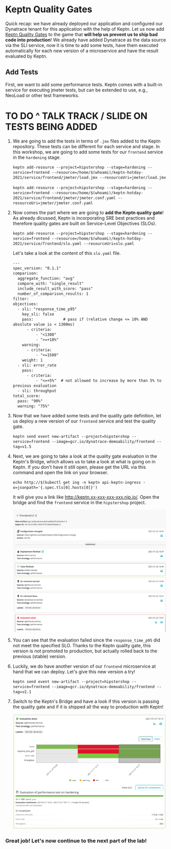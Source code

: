 
# Keptn Quality Gates

Quick recap: we have already deployed our application and configured our Dynatrace tenant for this application with the help of Keptn.
Let us now add [Keptn Quality Gates](https://keptn.sh/docs/0.7.x/quality_gates/) to the game that **will help us prevent us to ship bad code into production**! 
We already have added Dynatrace as the data source via the SLI service, now it is time to add some tests, have them executed automatically for each new version of a microservice and have the result evaluated by Keptn.

## Add Tests

First, we want to add some performance tests. Keptn comes with a built-in service for executing jmeter tests, but can be extended to use, e.g., NeoLoad or other test frameworks. 

# TO DO ^ TALK TRACK / SLIDE ON TESTS BEING ADDED

1. We are going to add the tests in terms of `.jmx` files added to the Keptn repository. These tests can be different for each service and stage. In this workshop, we are going to add some tests for our `frontend` service in the `hardening` stage.
    ```
    keptn add-resource --project=hipstershop --stage=hardening --service=frontend --resource=/home/$(whoami)/keptn-hotday-2021/service/frontend/jmeter/load.jmx --resourceUri=jmeter/load.jmx

    keptn add-resource --project=hipstershop --stage=hardening --service=frontend --resource=/home/$(whoami)/keptn-hotday-2021/service/frontend/jmeter/jmeter.conf.yaml --resourceUri=jmeter/jmeter.conf.yaml
    ```

1. Now comes the part where we are going to **add the Keptn quality gate**! As already dicussed, Keptn is incorporating SRE best practices and therefore quality gates are built on Service-Level Objectives (SLOs). 

    ```
    keptn add-resource --project=hipstershop --stage=hardening --service=frontend --resource=/home/$(whoami)/keptn-hotday-2021/service/frontend/slo.yaml --resourceUri=slo.yaml
    ```

    Let's take a look at the content of this `slo.yaml` file.

    ```
    ---
    spec_version: "0.1.1"
    comparison:
      aggregate_function: "avg"
      compare_with: "single_result"
      include_result_with_score: "pass"
      number_of_comparison_results: 1
    filter:
    objectives:
      - sli: "response_time_p95"
        key_sli: false
        pass:             # pass if (relative change <= 10% AND absolute value is < 1300ms)
          - criteria:
              - "<1300"    
              - ">=+10%"   
        warning:          
          - criteria:
              - "<=1500"
        weight: 1
      - sli: error_rate
        pass:
          - criteria:
              - "<=+5%"  # not allowed to increase by more than 5% to previous evaluation
      - sli: throughput
    total_score:
      pass: "90%"
      warning: "75%"
    ```

1. Now that we have added some tests and the quality gate definition, let us deploy a new version of our `frontend` service and test the quality gate. 
    ```
    keptn send event new-artifact --project=hipstershop --service=frontend --image=gcr.io/dynatrace-demoability/frontend --tag=v1.5
    ```
    <!--
      initial version:
      ```
      keptn send event new-artifact --project=hipstershop --service=frontend --image=gcr.io/dynatrace-demoability/frontend --tag=v1.0
      ```
    -->

1. Next, we are going to take a look at the quality gate evaluation in the Keptn's Bridge, which allows us to take a look at what is going on in Keptn. If you don't have it still open, please get the URL via this command and open the link on your browser.
    ```
    echo http://$(kubectl get ing -n keptn api-keptn-ingress -o=jsonpath='{.spec.tls[0].hosts[0]}')
    ```

    It will give you a link like http://keptn.xx-xxx-xxx-xxx.nip.io/.
    Open the bridge and find the `frontend` service in the `hipstershop` project.

    ![bridge](./assets/bridge-frontend-v15.png)

1. You can see that the evaluation failed since the `response_time_p95` did not meet the specified SLO. Thanks to the Keptn quality gate, this version is not promoted to production, but actually rolled back to the previous (stable) version.

1. Luckily, we do have another version of our `frontend` microservice at hand that we can deploy. Let's give this new version a try!

    ```
    keptn send event new-artifact --project=hipstershop --service=frontend --image=gcr.io/dynatrace-demoability/frontend --tag=v2.1
    ```

1. Switch to the Keptn's Bridge and have a look if this version is passing the quality gate and if it is shipped all the way to production with Keptn!

    ![bridge](./assets/bridge-frontend-v21.png)


### Great job! Let's now continue to the next part of the lab!
